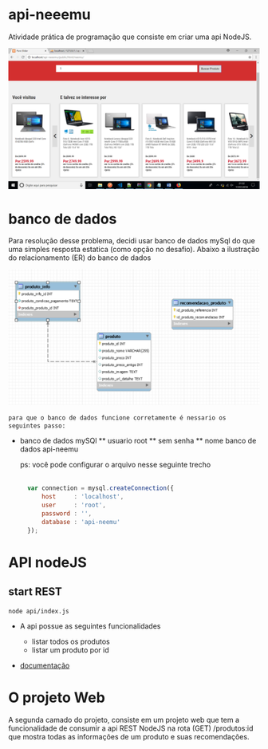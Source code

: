 # api-neeemu

Atividade prática de programação que consiste em criar uma api NodeJS. 

![modelo banco de dados](https://github.com/rudda/api-neeemu/blob/master/doc/src/screen.PNG)


# banco de dados

Para resolução desse problema, decidi usar banco de dados mySql do que uma simples resposta estatica (como opção no desafio).
 Abaixo a ilustração do relacionamento (ER) do banco de dados

![modelo banco de dados](https://github.com/rudda/api-neeemu/blob/master/doc/src/api-neemu.PNG)

    para que o banco de dados funcione corretamente é nessario os seguintes passo:
* banco de dados mySQl
  ** usuario root
  ** sem senha
  ** nome banco de dados api-neemu

  ps: você pode configurar o arquivo nesse seguinte trecho

  ```javascript
    
    var connection = mysql.createConnection({
        host     : 'localhost',
        user     : 'root',
        password : '',
        database : 'api-neemu'
    });

  ```


# API nodeJS

## start REST
    
    node api/index.js

* A api possue as seguintes funcionalidades
  * listar todos os produtos 
  * listar um produto por id

 *  [documentação](http://localhost/api-neemu/api/api-doc/)


# O projeto Web

A segunda camado do projeto, consiste em um projeto web  que tem a funcionalidade de consumir a api REST NodeJS na rota (GET) /produtos:id que mostra todas as informações de um produto e suas recomendações.



